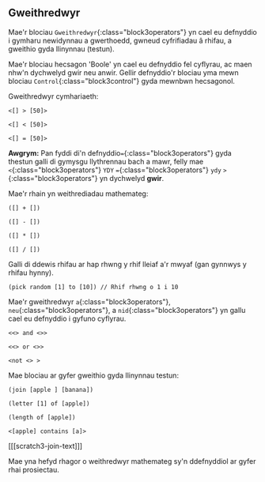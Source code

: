 ## Gweithredwyr

Mae'r blociau `Gweithredwyr`{:class="block3operators"} yn cael eu defnyddio i gymharu newidynnau a gwerthoedd, gwneud cyfrifiadau â rhifau, a gweithio gyda llinynnau (testun).

Mae'r blociau hecsagon 'Boole' yn cael eu defnyddio fel cyflyrau, ac maen nhw'n dychwelyd gwir neu anwir. Gellir defnyddio'r blociau yma mewn blociau `Control`{:class="block3control"} gyda mewnbwn hecsagonol.

Gweithredwyr cymhariaeth:

```blocks3
<[] > [50]>

<[] < [50]>

<[] = [50]>
```

**Awgrym:** Pan fyddi di'n defnyddio`=`{:class="block3operators"} gyda thestun galli di gymysgu llythrennau bach a mawr, felly mae `<`{:class="block3operators"} `YDY` `=`{:class="block3operators"} `ydy` `>`{:class="block3operators"} yn dychwelyd **gwir**.


Mae'r rhain yn weithrediadau mathemateg:

```blocks3
([] + [])

([] - [])

([] * [])

([] / [])
```

Galli di ddewis rhifau ar hap rhwng y rhif lleiaf a'r mwyaf (gan gynnwys y rhifau hynny).

```blocks3
(pick random [1] to [10]) // Rhif rhwng o 1 i 10
```

Mae'r gweithredwyr `a`{:class="block3operators"}, `neu`{:class="block3operators"}, a `nid`{:class="block3operators"} yn gallu cael eu defnyddio i gyfuno cyflyrau.

```blocks3
<<> and <>>

<<> or <>>

<not <> >
```

Mae blociau ar gyfer gweithio gyda llinynnau testun:

```blocks3
(join [apple ] [banana])

(letter [1] of [apple])

(length of [apple])

<[apple] contains [a]>
```

[[[scratch3-join-text]]]

Mae yna hefyd rhagor o weithredwyr mathemateg sy'n ddefnyddiol ar gyfer rhai prosiectau.

